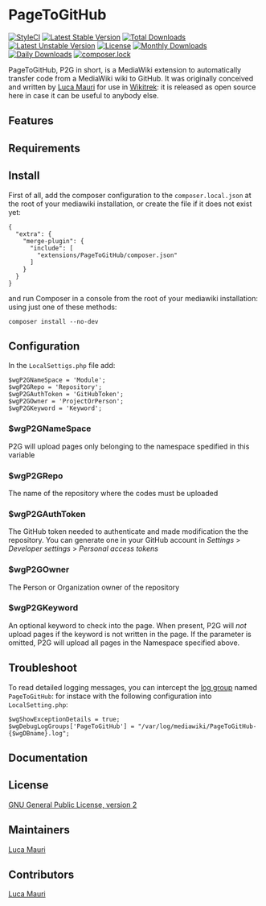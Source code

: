 # PageToGitHub
[![StyleCI](https://github.styleci.io/repos/238323866/shield?branch=master)](https://github.styleci.io/repos/238323866)
[![Latest Stable Version](https://poser.pugx.org/lucamauri/page-to-github/v/stable)](https://packagist.org/packages/lucamauri/page-to-github)
[![Total Downloads](https://poser.pugx.org/lucamauri/page-to-github/downloads)](https://packagist.org/packages/lucamauri/page-to-github)
[![Latest Unstable Version](https://poser.pugx.org/lucamauri/page-to-github/v/unstable)](https://packagist.org/packages/lucamauri/page-to-github)
[![License](https://poser.pugx.org/lucamauri/page-to-github/license)](https://packagist.org/packages/lucamauri/page-to-github)
[![Monthly Downloads](https://poser.pugx.org/lucamauri/page-to-github/d/monthly)](https://packagist.org/packages/lucamauri/page-to-github)
[![Daily Downloads](https://poser.pugx.org/lucamauri/page-to-github/d/daily)](https://packagist.org/packages/lucamauri/page-to-github)
[![composer.lock](https://poser.pugx.org/lucamauri/page-to-github/composerlock)](https://packagist.org/packages/lucamauri/page-to-github)

PageToGitHub, P2G in short, is a MediaWiki extension to automatically transfer code from a MediaWiki wiki to GitHub.
It was originally conceived and written by [Luca Mauri](https://github.com/lucamauri) for use in [Wikitrek](https://github.com/WikiTrek): it is released as open source here in case it can be useful to anybody else.

## Features

## Requirements

## Install
First of all, add the composer configuration to the `composer.local.json` at the root of your mediawiki installation, or create the file if it does not exist yet:
```
{
  "extra": {
    "merge-plugin": {
      "include": [
        "extensions/PageToGitHub/composer.json"
      ]
    }
  }
}
```

and run Composer in a console from the root of your mediawiki installation: using just one of these methods:
```
composer install --no-dev
```


## Configuration
In the `LocalSettigs.php` file add:

```
$wgP2GNameSpace = 'Module';
$wgP2GRepo = 'Repository';
$wgP2GAuthToken = 'GitHubToken';
$wgP2GOwner = 'ProjectOrPerson';
$wgP2GKeyword = 'Keyword';
```
### $wgP2GNameSpace
P2G will upload pages only belonging to the namespace spedified in this variable
### $wgP2GRepo
The name of the repository where the codes must be uploaded
### $wgP2GAuthToken
The GitHub token needed to authenticate and made modification the the repository. You can generate one in your GitHub account in *Settings* > *Developer settings* > *Personal access tokens*
### $wgP2GOwner
The Person or Organization owner of the repository
### $wgP2GKeyword
An optional keyword to check into the page. When present, P2G will *not* upload pages if the keyword is not written in the page. If the parameter is omitted, P2G will upload all pages in the Namespace specified above.
 
## Troubleshoot
To read detailed logging messages, you can intercept the [log group](https://www.mediawiki.org/wiki/Manual:$wgDebugLogGroups) named `PageToGitHub`: for instace with the following configuration into `LocalSetting.php`:

```
$wgShowExceptionDetails = true;
$wgDebugLogGroups['PageToGitHub'] = "/var/log/mediawiki/PageToGitHub-{$wgDBname}.log";
```

## Documentation
## License
[GNU General Public License, version 2](https://www.gnu.org/licenses/old-licenses/gpl-2.0.en.html)

## Maintainers
[Luca Mauri](https://github.com/lucamauri)

## Contributors
[Luca Mauri](https://github.com/lucamauri)

